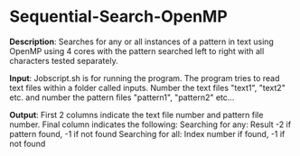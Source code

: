 # Sequential-Search-OpenMP
<b>Description</b>:
Searches for any or all instances of a pattern in text using OpenMP using 4 cores with the pattern searched left to right with all characters tested separately.

<b>Input</b>:
Jobscript.sh is for running the program. The program tries to read text files within a folder called inputs. Number the text files "text1", "text2" etc. and number the pattern files "pattern1", "pattern2" etc...

<b>Output</b>:
First 2 columns indicate the text file number and pattern file number.
Final column indicates the following:
Searching for any: Result -2 if pattern found, -1 if not found
Searching for all: Index number if found, -1 if not found
